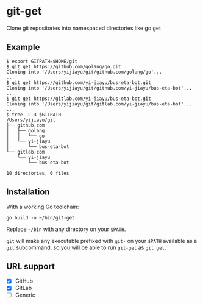 # git-get
Clone git repositories into namespaced directories like go get

## Example
```console
$ export GITPATH=$HOME/git
$ git get https://github.com/golang/go.git
Cloning into '/Users/yijiayu/git/github.com/golang/go'...
...
$ git get https://github.com/yi-jiayu/bus-eta-bot.git
Cloning into '/Users/yijiayu/git/github.com/yi-jiayu/bus-eta-bot'...
...
$ git get https://gitlab.com/yi-jiayu/bus-eta-bot.git
Cloning into '/Users/yijiayu/git/gitlab.com/yi-jiayu/bus-eta-bot'...
...
$ tree -L 3 $GITPATH
/Users/yijiayu/git
├── github.com
│   ├── golang
│   │   └── go
│   └── yi-jiayu
│       └── bus-eta-bot
└── gitlab.com
    └── yi-jiayu
        └── bus-eta-bot

10 directories, 0 files
```

## Installation

With a working Go toolchain:
```
go build -o ~/bin/git-get
```
Replace `~/bin` with any directory on your `$PATH`.

`git` will make any executable prefixed with `git-` on your `$PATH` available as a `git` subcommand, so you will be able to run `git-get` as `git get`.

## URL support

- [x] GitHub
- [x] GitLab
- [ ] Generic
